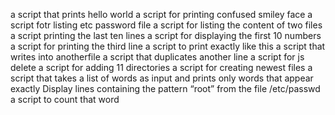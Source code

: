 a script that prints hello world
a script for printing confused smiley face
a script fotr listing etc password file
a script for listing the content of two files
a script printing the last ten lines
a script for displaying the first 10 numbers
a script for printing the third line
a script to print exactly like this
a script that writes into anotherfile
a script that duplicates another line
a script for js delete
a script for adding 11 directories
a script for creating newest files
a script that takes a list of words as input and prints only words that appear exactly
Display lines containing the pattern “root” from the file /etc/passwd
a script to count that word
